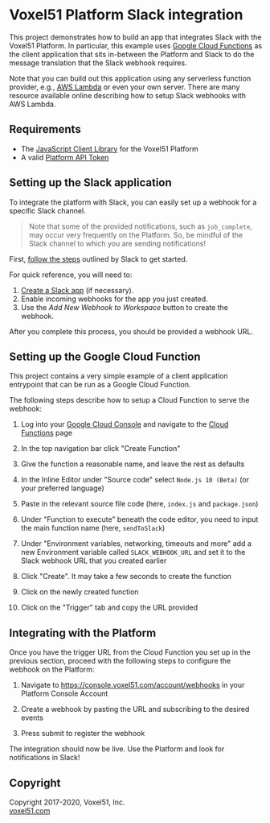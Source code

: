 # Voxel51 Platform Slack integration

This project demonstrates how to build an app that integrates Slack with the
Voxel51 Platform. In particular, this example uses
[Google Cloud Functions](https://cloud.google.com/functions) as the client
application that sits in-between the Platform and Slack to do the message
translation that the Slack webhook requires.

Note that you can build out this application using any serverless function
provider, e.g., [AWS Lambda](https://aws.amazon.com/lambda) or even your own
server. There are many resource available online describing how to setup Slack
webhooks with AWS Lambda.


## Requirements

- The [JavaScript Client Library](https://github.com/voxel51/api-js) for the
Voxel51 Platform
- A valid [Platform API Token](https://voxel51.com/docs/api/#authentication)


## Setting up the Slack application

To integrate the platform with Slack, you can easily set up a webhook for a
specific Slack channel.

> Note that some of the provided notifications, such as `job_complete`, may
> occur very frequently on the Platform. So, be mindful of the Slack channel
> to which you are sending notifications!

First, [follow the steps](https://api.slack.com/messaging/webhooks) outlined by
Slack to get started.

For quick reference, you will need to:

1. [Create a Slack app](https://api.slack.com/apps?new_app=1) (if necessary).
2. Enable incoming webhooks for the app you just created.
3. Use the *Add New Webhook to Workspace* button to create the webhook.

After you complete this process, you should be provided a webhook URL.


## Setting up the Google Cloud Function

This project contains a very simple example of a client application entrypoint
that can be run as a Google Cloud Function.

The following steps describe how to setup a Cloud Function to serve the
webhook:

1. Log into your [Google Cloud Console](https://console.cloud.google.com/login)
and navigate to the
[Cloud Functions](https://console.cloud.google.com/functions) page

2. In the top navigation bar click "Create Function"

3. Give the function a reasonable name, and leave the rest as defaults

4. In the Inline Editor under "Source code" select `Node.js 10 (Beta)`
(or your preferred language)

5. Paste in the relevant source file code (here, `index.js` and `package.json`)

6. Under "Function to execute" beneath the code editor, you need to input the
main function name (here, `sendToSlack`)

7. Under "Environment variables, networking, timeouts and more" add a new
Environment variable called `SLACK_WEBHOOK_URL` and set it to the Slack webhook
URL that you created earlier

8. Click "Create". It may take a few seconds to create the function

9. Click on the newly created function

10. Click on the "Trigger" tab and copy the URL provided


## Integrating with the Platform

Once you have the trigger URL from the Cloud Function you set up in the
previous section, proceed with the following steps to configure the webhook on
the Platform:

1. Navigate to https://console.voxel51.com/account/webhooks in your Platform
Console Account

2. Create a webhook by pasting the URL and subscribing to the desired events

3. Press submit to register the webhook

The integration should now be live. Use the Platform and look for notifications
in Slack!


## Copyright

Copyright 2017-2020, Voxel51, Inc.<br>
[voxel51.com](https://voxel51.com)
